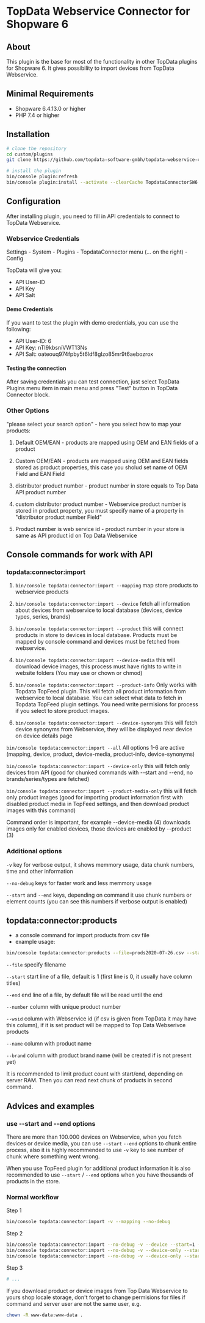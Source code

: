 # TopData Webservice Connector for Shopware 6

## About
This plugin is the base for most of the functionality in other TopData plugins for Shopware 6.
It gives possibility to import devices from TopData Webservice.

## Minimal Requirements
- Shopware 6.4.13.0 or higher
- PHP 7.4 or higher

## Installation
```bash
# clone the repository
cd custom/plugins
git clone https://github.com/topdata-software-gmbh/topdata-webservice-connector-sw6.git

# install the plugin
bin/console plugin:refresh
bin/console plugin:install --activate --clearCache TopdataConnectorSW6 
```

## Configuration
After installing plugin, you need to fill in API credentials to connect to TopData Webservice.

### Webservice Credentials
Settings - System - Plugins - TopdataConnector menu (... on the right) - Config

TopData will give you:

- API User-ID
- API Key
- API Salt

#### Demo Credentials

If you want to test the plugin with demo credentials, you can use the following:
 
- API User-ID: 6
- API Key: nTI9kbsniVWT13Ns
- API Salt: oateouq974fpby5t6ldf8glzo85mr9t6aebozrox


#### Testing the connection
After saving credentials you can test connection, just select TopData Plugins menu item in main menu and press "Test" button in TopData Connector block.


### Other Options

"please select your search option" - here you select how to map your products:

1. Default OEM/EAN - products are mapped using OEM and EAN fields of a product

2. Custom OEM/EAN - products are mapped using OEM and EAN fields stored as product properties, this case you sholud set name of OEM Field and EAN Field

3. distributor product number - product number in store equals to Top Data API product number

4. custom distributor product number - Webservice product number is stored in product property, you must specify name of a property in "distributor product number Field"

5. Product number is web service id - product number in your store is same as API product id on Top Data Webservice




## Console commands for work with API

### topdata:connector:import
   
1. `bin/console topdata:connector:import --mapping`  map store products to webservice products

2. `bin/console topdata:connector:import --device`  fetch all information about devices from webservice to local database (devices, device types, series, brands)

3. `bin/console topdata:connector:import --product`  this will connect products in store to devices in local database. Products must be mapped by console command and devices must be fetched from webservice.

4. `bin/console topdata:connector:import --device-media`  this will download device images, this process must have rights to write in website folders (You may use or chown or chmod)

5. `bin/console topdata:connector:import --product-info`  Only works with Topdata TopFeed plugin. This will fetch all product information from webservice to local database. You can select what data to fetch in Topdata TopFeed plugin settings. You need write permisions for process if you select to store product images.

6. `bin/console topdata:connector:import --device-synonyms` this will fetch device synonyms from Webservice, they will be displayed near device on device details page

`bin/console topdata:connector:import --all`  All options 1-6 are active (mapping, device, product, device-media, product-info, device-synonyms)

`bin/console topdata:connector:import --device-only` this will fetch only devices from API (good for chunked commands with --start and --end, no brands/series/types are fetched)

`bin/console topdata:connector:import --product-media-only` this will fetch only product images (good for importing product information first with disabled product media in TopFeed settings, and then download product images with this command)

Command order is important, for example --device-media (4) downloads images only for enabled devices, those devices are enabled by --product (3)

### Additional options
`-v` key for verbose output, it shows memmory usage, data chunk numbers, time and other information

`--no-debug` keys for faster work and less memmory usage

`--start` and `--end` keys, depending on command it use chunk numbers or element counts (you can see this numbers if verbose output is enabled)


## topdata:connector:products
- a console command for import products from csv file
- example usage:
 
```bash
bin/console topdata:connector:products --file=prods2020-07-26.csv --start=1 --end=1000 --number=4 --wsid=4 --name=11 --brand=10
```

`--file`  specify filename

`--start`  start line of a file, default is 1 (first line is 0, it usually have column titles)

`--end`  end line of a file, by default file will be read until the end

`--number`  column with unique product number

`--wsid`  column with Webservice id (if csv is given from TopData it may have this column), if it is set product will be mapped to Top Data Webserivce products

`--name`  column with product name

`--brand`  column with product brand name (will be created if is not present yet)

It is recommended to limit product count with start/end, depending on server RAM. Then you can read next chunk of products in second command.

## Advices and examples

### use --start and --end options

There are more than 100.000 devices on Webservice, when you fetch devices or device media, you can use `--start` `--end` options to chunk entire process, also it is highly recommended to use `-v` key to see number of chunk where something went wrong.

When you use TopFeed plugin for additional product information it is also recommended to use `--start` / `--end` options when you have thousands of products in the store.

### Normal workflow

Step 1 
```bash
bin/console topdata:connector:import -v --mapping --no-debug
```

 Step 2
```bash
bin/console topdata:connector:import --no-debug -v --device --start=1 --end=10
bin/console topdata:connector:import --no-debug -v --device-only --start=11 --end=20
bin/console topdata:connector:import --no-debug -v --device-only --start=21
```

Step 3
```bash
# ...
```

If you download product or device images from Top Data Webservice to yours shop locale storage, don't forget to change permisions for files if command and server user are not the same user, e.g.
<!-- TODO: fix the path "." in the command -->
```bash
chown -R www-data:www-data .
```
